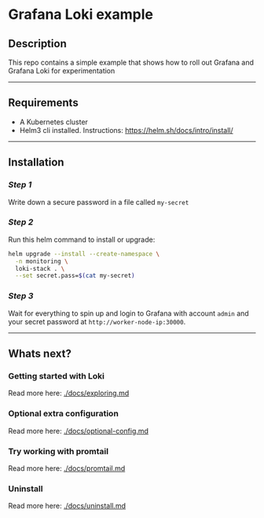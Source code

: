 Grafana Loki example
====================

Description
-----------
This repo contains a simple example that shows how to roll out Grafana and Grafana Loki for experimentation

---

Requirements
------------
- A Kubernetes cluster
- Helm3 cli installed. Instructions: https://helm.sh/docs/intro/install/

---

Installation
------------

### *Step 1*

Write down a secure password in a file called `my-secret`

### *Step 2*

Run this helm command to install or upgrade:
```bash
helm upgrade --install --create-namespace \
  -n monitoring \
  loki-stack . \
  --set secret.pass=$(cat my-secret)
```

### *Step 3*

Wait for everything to spin up and login to Grafana with account `admin` and your secret password at `http://worker-node-ip:30000`.

---

Whats next?
----------
### Getting started with Loki

Read more here: [./docs/exploring.md](./docs/exploring.md)

### Optional extra configuration

Read more here: [./docs/optional-config.md](./docs/optional-config.md)

### Try working with promtail

Read more here: [./docs/promtail.md](./docs/promtail.md)

### Uninstall

Read more here: [./docs/uninstall.md](./docs/uninstall.md)

